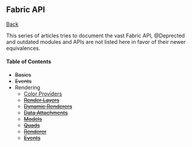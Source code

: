 ## Fabric API
[Back](/README.md)

This series of articles tries to document the vast Fabric API, @Deprected and outdated modules and APIs are not listed here in favor of their newer equivalences.

#### Table of Contents
* ~~Basics~~
* ~~Events~~
* Rendering
	* [Color Providers](rendering/color_providers.md)
	* ~~[Render Layers](rendering/layer.md)~~
	* ~~[Dynamic Renderers](rendering/dynamic/dynamic.md)~~
	* ~~[Data Attachments](rendering/attachments.md)~~
	* ~~[Models](rendering/models/models.md)~~
	* ~~[Quads](rendering/quads/quads.md)~~
	* ~~[Renderer](rendering/renderer.md)~~
	* ~~[Events](rendering/events.md)~~
